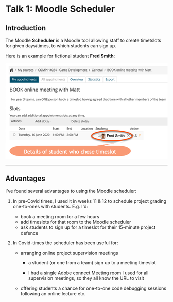 # Talk 1: Moodle Scheduler

## Introduction

The Moodle **Scheduler** is a Moodle tool allowing staff to create timetslots for given days/times, to which students can sign up.

Here is an example for fictional student **Fred Smith**:

![](images/107_example.png)

---

## Advantages

I've found several advantages to using the Moodle scheduler:

1. In pre-Covid times, I used it in weeks 11 & 12 to schedule project grading one-to-ones with students. E.g. I'd:

    - book a meeting room for a few hours
    - add timeslots for that room to the Moodle scheduler
    - ask students to sign up for a timeslot for their 15-minute project defence
    
1. In Covid-times the scheduler has been useful for:

    - arranging online project supervision meetings
    
        - a student (or one from a team) sign up to a meeting timeslot
        
        - I had a single Adobe connect Meeting room I used for all supervision meetings, so they all know the URL to visit
        
    - offering students a chance for one-to-one code debugging sessions following an online lecture etc.
    



